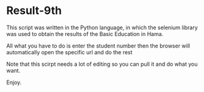 # Result-9th
This script was written in the Python language, in which the selenium library was used to obtain the results of the Basic Education in Hama.

All what you have to do is enter the student number then the browser will automatically open the specific url and do the rest

Note that this scirpt needs a lot of editing so you can pull it and do what you want.

Enjoy.